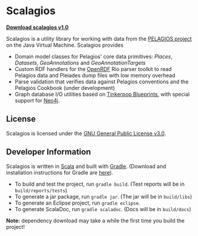 # Scalagios

__[Download scalagios v1.0](https://github.com/downloads/pelagios/scalagios/scalagios-1.0.jar)__

Scalagios is a utility library for working with data from the [PELAGIOS project](http://pelagios-project.blogspot.com) on the Java Virtual Machine. Scalagios provides

* Domain model classes for Pelagios' core data primitives: _Places_, _Datasets_, _GeoAnnotations_ and _GeoAnnotationTargets_
* Custom RDF handlers for the [OpenRDF](http://www.openrdf.org/) Rio parser toolkit to read Pelagios
  data and Pleiades dump files with low memory overhead
* Parse validation that verifies data against Pelagios conventions and the Pelagios Cookbook (under development)
* Graph database I/O utilities based on [Tinkerpop Blueprints](http://tinkerpop.com/), with special support for
  [Neo4j](http://neo4j.org/). 

## License

Scalagios is licensed under the [GNU General Public License v3.0](http://www.gnu.org/licenses/gpl.html).

## Developer Information

Scalagios is written in [Scala](http://www.scala-lang.org) and built with [Gradle](http://www.gradle.org).
(Download and installation instructions for Gradle are [here](http://www.gradle.org/installation.html)). 

* To build and test the project, run `gradle build`. (Test reports will be in `build/reports/tests`)
* To generate a jar package, run `gradle jar`. (The jar will be in `build/libs`)
* To generate an Eclipse project, run `gradle eclipse`.
* To generate ScalaDoc, run `gradle scaladoc`.  (Docs will be in `build/docs`)

__Note:__ dependency download may take a while the first time you build the project!
